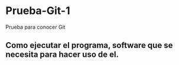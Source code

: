 # Prueba-Git-1
Prueba para conocer Git
## Como ejecutar el programa, software que se necesita para hacer uso de el.
